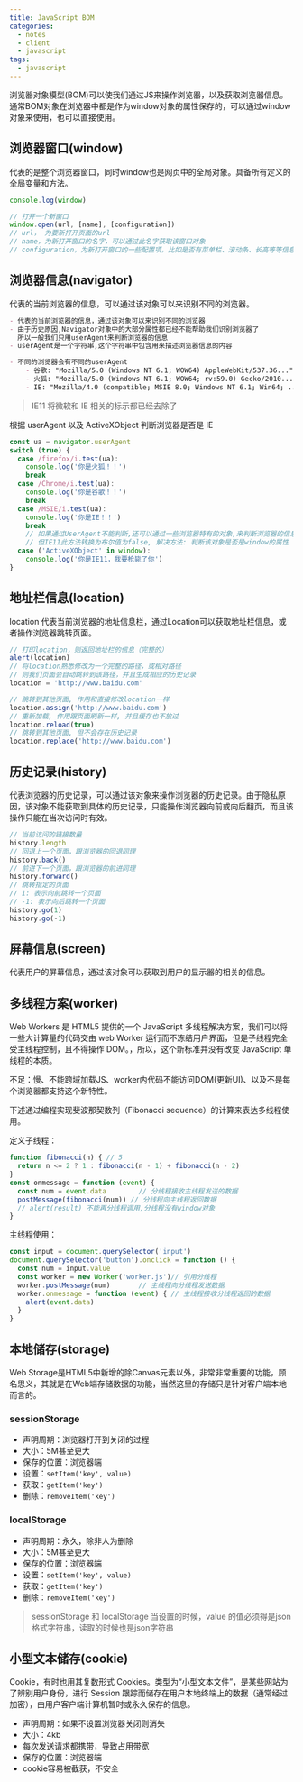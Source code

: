 ```yaml
---
title: JavaScript BOM
categories:
  - notes
  - client
  - javascript
tags:
  - javascript
---
```


浏览器对象模型(BOM)可以使我们通过JS来操作浏览器，以及获取浏览器信息。通常BOM对象在浏览器中都是作为window对象的属性保存的，可以通过window对象来使用，也可以直接使用。

<!-- more -->

## 浏览器窗口(window)

代表的是整个浏览器窗口，同时window也是网页中的全局对象。具备所有定义的全局变量和方法。

~~~js
console.log(window)

// 打开一个新窗口
window.open(url, [name], [configuration])
// url， 为要新打开页面的url
// name，为新打开窗口的名字，可以通过此名字获取该窗口对象
// configuration，为新打开窗口的一些配置项，比如是否有菜单栏、滚动条、长高等等信息
~~~

## 浏览器信息(navigator)

代表的当前浏览器的信息，可以通过该对象可以来识别不同的浏览器。

~~~md
- 代表的当前浏览器的信息，通过该对象可以来识别不同的浏览器
- 由于历史原因,Navigator对象中的大部分属性都已经不能帮助我们识别浏览器了
  所以一般我们只用userAgent来判断浏览器的信息
- userAgent是一个字符串,这个字符串中包含用来描述浏览器信息的内容

- 不同的浏览器会有不同的userAgent
	- 谷歌: "Mozilla/5.0 (Windows NT 6.1; WOW64) AppleWebKit/537.36..."
	- 火狐: "Mozilla/5.0 (Windows NT 6.1; WOW64; rv:59.0) Gecko/2010..."
	- IE: "Mozilla/4.0 (compatible; MSIE 8.0; Windows NT 6.1; Win64; ..."
~~~

> IE11 将微软和 IE 相关的标示都已经去除了

根据 userAgent 以及 ActiveXObject 判断浏览器是否是 IE

~~~js
const ua = navigator.userAgent
switch (true) {
  case /firefox/i.test(ua):
    console.log('你是火狐！！')
    break
  case /Chrome/i.test(ua):
    console.log('你是谷歌！！')
    break
  case /MSIE/i.test(ua):
    console.log('你是IE！！')
    break
    // 如果通过UserAgent不能判断,还可以通过一些浏览器特有的对象,来判断浏览器的信息
    // 但IE11此方法转换为布尔值为false, 解决方法: 判断该对象是否是window的属性
  case ('ActiveXObject' in window):
    console.log('你是IE11，我要枪毙了你')
}
~~~

## 地址栏信息(location)

location 代表当前浏览器的地址信息栏，通过Location可以获取地址栏信息，或者操作浏览器跳转页面。

~~~js
// 打印location，则返回地址栏的信息（完整的）
alert(location)
// 将location熟悉修改为一个完整的路径，或相对路径
// 则我们页面会自动跳转到该路径，并且生成相应的历史记录
location = 'http://www.baidu.com'

// 跳转到其他页面, 作用和直接修改location一样
location.assign('http://www.baidu.com')
// 重新加载, 作用跟页面刷新一样, 并且缓存也不放过
location.reload(true)
// 跳转到其他页面, 但不会存在历史记录
location.replace('http://www.baidu.com')
~~~

## 历史记录(history)

代表浏览器的历史记录，可以通过该对象来操作浏览器的历史记录。由于隐私原因，该对象不能获取到具体的历史记录，只能操作浏览器向前或向后翻页，而且该操作只能在当次访问时有效。

~~~js
// 当前访问的链接数量
history.length
// 回退上一个页面，跟浏览器的回退同理
history.back()
// 前进下一个页面，跟浏览器的前进同理
history.forward()
// 跳转指定的页面
// 1: 表示向前跳转一个页面
// -1: 表示向后跳转一个页面
history.go(1)
history.go(-1)
~~~

## 屏幕信息(screen)

代表用户的屏幕信息，通过该对象可以获取到用户的显示器的相关的信息。

## 多线程方案(worker)

Web Workers 是 HTML5 提供的一个 JavaScript 多线程解决方案，我们可以将一些大计算量的代码交由 web Worker 运行而不冻结用户界面，但是子线程完全受主线程控制，且不得操作 DOM。，所以，这个新标准并没有改变 JavaScript 单线程的本质。

不足：慢、不能跨域加载JS、worker内代码不能访问DOM(更新UI)、以及不是每个浏览器都支持这个新特性。

下述通过编程实现斐波那契数列（Fibonacci sequence）的计算来表达多线程使用。

定义子线程：

~~~js
function fibonacci(n) { // 5
  return n <= 2 ? 1 : fibonacci(n - 1) + fibonacci(n - 2)
}
const onmessage = function (event) {
  const num = event.data 		// 分线程接收主线程发送的数据
  postMessage(fibonacci(num)) // 分线程向主线程返回数据
  // alert(result) 不能再分线程调用,分线程没有window对象
}
~~~

主线程使用：

~~~js
const input = document.querySelector('input')
document.querySelector('button').onclick = function () {
  const num = input.value
  const worker = new Worker('worker.js')// 引用分线程
  worker.postMessage(num) 		// 主线程向分线程发送数据
  worker.onmessage = function (event) { // 主线程接收分线程返回的数据
    alert(event.data)
  }
}
~~~

## 本地储存(storage)

Web Storage是HTML5中新增的除Canvas元素以外，非常非常重要的功能，顾名思义，其就是在Web端存储数据的功能，当然这里的存储只是针对客户端本地而言的。

### sessionStorage

- 声明周期：浏览器打开到关闭的过程
- 大小：5M甚至更大
- 保存的位置：浏览器端
- 设置：`setItem('key', value)`
- 获取：`getItem('key')`
- 删除：`removeItem('key')`

### localStorage

- 声明周期：永久，除非人为删除
- 大小：5M甚至更大
- 保存的位置：浏览器端
- 设置：`setItem('key', value)`
- 获取：`getItem('key')`
- 删除：`removeItem('key')`

> sessionStorage 和 localStorage 当设置的时候，value 的值必须得是json格式字符串，读取的时候也是json字符串

## 小型文本储存(cookie)

Cookie，有时也用其复数形式 Cookies。类型为“小型文本文件”，是某些网站为了辨别用户身份，进行 Session 跟踪而储存在用户本地终端上的数据（通常经过加密），由用户客户端计算机暂时或永久保存的信息。

- 声明周期：如果不设置浏览器关闭则消失
- 大小：4kb
- 每次发送请求都携带，导致占用带宽
- 保存的位置：浏览器端
- cookie容易被截获，不安全
